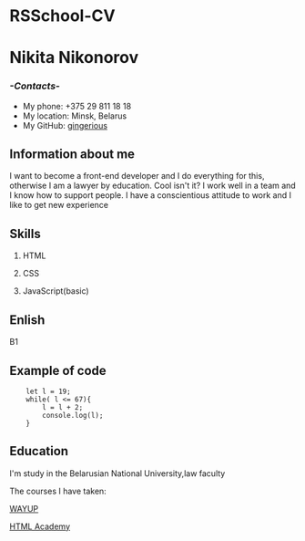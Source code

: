 # RSSchool-CV


# Nikita Nikonorov

### *-Contacts-*
- My phone: +375 29 811 18 18
- My location: Minsk, Belarus
- My GitHub: [gingerious](https://github.com/gingerious)


 ## Information about me
 
I want to become a front-end developer and I do everything for this, otherwise I am a lawyer by education. Cool isn't it? I work well in a team and I know how to support people. I have a conscientious attitude to work and I like to get new experience
## Skills


1. HTML

2. CSS

3. JavaScript(basic)

## Enlish
B1

## Example of code
```
    let l = 19;
    while( l <= 67){
        l = l + 2;
        console.log(l);
    }
```

## Education
I'm study in the Belarusian National University,law faculty

The courses I have taken:

[WAYUP](https://wayup.in/ru/library)

[HTML Academy](https://htmlacademy.ru/study)
 
 
